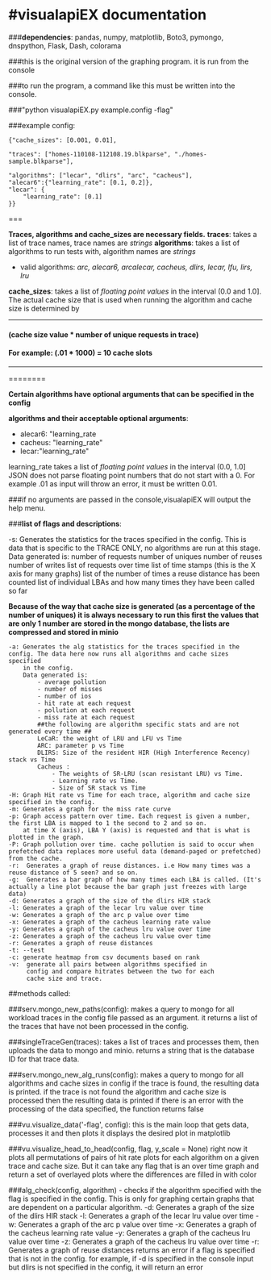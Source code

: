 #visualapiEX documentation
===========

###**dependencies**: pandas, numpy, matplotlib, Boto3, pymongo, dnspython, Flask, Dash, colorama

###this is the original version of the graphing program. it is run from the console

###to run the program, a command like this must be written into the console.

###"python visualapiEX.py example.config -flag"

###example config:


    {"cache_sizes": [0.001, 0.01],
    
    "traces": ["homes-110108-112108.19.blkparse", "./homes-sample.blkparse"],
    
    "algorithms": ["lecar", "dlirs", "arc", "cacheus"],
    "alecar6":{"learning_rate": [0.1, 0.2]},
    "lecar": {
        "learning_rate": [0.1]
    }}

    

===

**Traces, algorithms and cache_sizes are necessary fields.**
**traces**: takes a list of trace names, trace names are *strings*
**algorithms**: takes a list of algorithms to run tests with, algorithm names are *strings*

- valid algorithms: *arc, alecar6, arcalecar, cacheus, dlirs, lecar, lfu, lirs, lru*

**cache_sizes**: takes a list of *floating point values* in the interval (0.0 and 1.0]. The actual cache size that is used when running the algorithm and cache size is determined by 

---

#### (cache size value \* number of unique requests in trace) 
#### For example: (.01 \* 1000) = 10 cache slots

---

========



**Certain algorithms have optional arguments that can be specified in the config**

**algorithms and their acceptable optional arguments**:

- alecar6: "learning_rate
- cacheus: "learning_rate"
- lecar:"learning_rate"

learning_rate takes a list of *floating point values* in the interval (0.0, 1.0]
JSON does not parse floating point numbers that do not start with a 0. For example .01 as input will throw an error, it must be written 0.01.

###if no arguments are passed in the console,visualapiEX will output the help menu.

###**list of flags and descriptions**:

-s: Generates the statistics for the traces specified in the config. This is data that is specific to the TRACE ONLY, no algorithms
    are run at this stage. 
    Data generated is:
     number of requests 
     number of uniques 
     number of reuses 
     number of writes 
     list of requests over time
     list of time stamps (this is the X axis for many graphs)
     list of the number of times a reuse distance has been counted
     list of individual LBAs and how many times they have been called so far

**Because of the way that cache size is generated (as a percentage of the number of uniques) it is always necessary to run this first**
**the values that are only 1 number are stored in the mongo database, the lists are compressed and stored in minio**

    -a: Generates the alg statistics for the traces specified in the config. The data here now runs all algorithms and cache sizes specified
        in the config.
        Data generated is:
            - average pollution
            - number of misses
            - number of ios
            - hit rate at each request
            - pollution at each request
            - miss rate at each request
            ##the following are algorithm specific stats and are not generated every time ##
            LeCaR: the weight of LRU and LFU vs Time
            ARC: parameter p vs Time
            DLIRS: Size of the resident HIR (High Interference Recency) stack vs Time
            Cacheus :
                - The weights of SR-LRU (scan resistant LRU) vs Time. 
                - Learning rate vs Time.
                - Size of SR stack vs Time 
    -H: Graph Hit rate vs Time for each trace, algorithm and cache size specified in the config.
    -m: Generates a graph for the miss rate curve
    -p: Graph access pattern over time. Each request is given a number, the first LBA is mapped to 1 the second to 2 and so on. 
        at time X (axis), LBA Y (axis) is requested and that is what is plotted in the graph.  
    -P: Graph pollution over time. cache pollution is said to occur when prefetched data replaces more useful data (demand-paged or prefetched)     from the cache.
    -r:  Generates a graph of reuse distances. i.e How many times was a reuse distance of 5 seen? and so on.
    -g:  Generates a bar graph of how many times each LBA is called. (It's actually a line plot because the bar graph just freezes with large        data)
    -d: Generates a graph of the size of the dlirs HIR stack
    -l: Generates a graph of the lecar lru value over time
    -w: Generates a graph of the arc p value over time
    -x: Generates a graph of the cacheus learning rate value
    -y: Generates a graph of the cacheus lru value over time
    -z: Generates a graph of the cacheus lru value over time
    -r: Generates a graph of reuse distances 
    -t: --test 
    -c: generate heatmap from csv documents based on rank
    -v:  generate all pairs between algorithms specified in
         config and compare hitrates between the two for each
         cache size and trace. 

##methods called:

###serv.mongo_new_paths(config): 
    makes a query to mongo for all workload traces in the config file passed as an argument. 
    it returns a list of the traces that have not been processed in the config.

###singleTraceGen(traces):
    takes a list of traces and processes them, then uploads the data to mongo and minio. returns a string that is the database ID for that trace data.

###serv.mongo_new_alg_runs(config):
    makes a query to mongo for all algorithms and cache sizes in config 
    if the trace is found, the resulting data is printed. 
    if the trace is not found the algorithm and cache size is processed 
    then the resulting data is printed 
    if there is an error with the processing of the data specified, the function returns false

###vu.visualize_data('-flag', config):
    this is the main loop that gets data, processes it and then plots it
    displays the desired plot in matplotlib

###vu.visualize_head_to_head(config, flag, y_scale = None)
    right now it plots all permutations of pairs of hit rate plots for each 
    algorithm on a given trace and cache size. But it can take any flag that is an over time graph 
    and return a set of overlayed plots where the differences are filled in with color

###alg_check(config, algorithm) - 
    checks if the algorithm specified with the flag is specified in the config. This is only for graphing
    certain graphs that are dependent on a particular algorithm. 
    -d: Generates a graph of the size of the dlirs HIR stack
    -l: Generates a graph of the lecar lru value over time
    -w: Generates a graph of the arc p value over time
    -x: Generates a graph of the cacheus learning rate value
    -y: Generates a graph of the cacheus lru value over time
    -z: Generates a graph of the cacheus lru value over time
    -r: Generates a graph of reuse distances 
    returns an error if a flag is specified that is not in the config.
    for example, if -d is specified in the console input but dlirs is not specified in the config, it will return an error